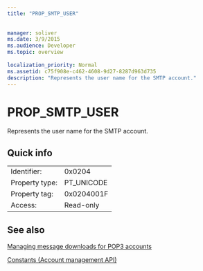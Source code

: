 ```yaml
---
title: "PROP_SMTP_USER"
 
 
manager: soliver
ms.date: 3/9/2015
ms.audience: Developer
ms.topic: overview
 
localization_priority: Normal
ms.assetid: c75f908e-c462-4608-9d27-8287d963d735
description: "Represents the user name for the SMTP account."
---
```


# PROP_SMTP_USER

Represents the user name for the SMTP account.
  
## Quick info

|||
|:-----|:-----|
|Identifier:  <br/> |0x0204  <br/> |
|Property type:  <br/> |PT_UNICODE  <br/> |
|Property tag:  <br/> |0x0204001F  <br/> |
|Access:  <br/> |Read-only  <br/> |
   
## See also



[Managing message downloads for POP3 accounts](managing-message-downloads-for-pop3-accounts.md)
  
[Constants (Account management API)](constants-account-management-api.md)

